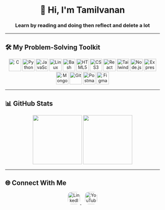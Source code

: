 <h1 align="center">👋 Hi, I'm Tamilvanan</h1>
<h3 align="center">Learn by reading and doing then reflect and delete a lot</h3>

---

## 🛠️ My Problem-Solving Toolkit

<p align="center">
  <!-- Languages -->
  <img src="https://cdn.jsdelivr.net/gh/devicons/devicon/icons/c/c-original.svg" height="40" alt="C" />
  <img src="https://cdn.jsdelivr.net/gh/devicons/devicon/icons/python/python-original.svg" height="40" alt="Python" />
  <img src="https://cdn.jsdelivr.net/gh/devicons/devicon/icons/javascript/javascript-original.svg" height="40" alt="JavaScript" />

  <!-- OS & Shell -->
  <img src="https://cdn.jsdelivr.net/gh/devicons/devicon/icons/linux/linux-original.svg" height="40" alt="Linux" />
  <img src="https://cdn.jsdelivr.net/gh/devicons/devicon/icons/bash/bash-original.svg" height="40" alt="Bash" />

  <!-- Frontend -->
  <img src="https://cdn.jsdelivr.net/gh/devicons/devicon/icons/html5/html5-original.svg" height="40" alt="HTML5" />
  <img src="https://cdn.jsdelivr.net/gh/devicons/devicon/icons/css3/css3-original.svg" height="40" alt="CSS3" />
  <img src="https://cdn.jsdelivr.net/gh/devicons/devicon/icons/react/react-original.svg" height="40" alt="React" />
  <img src="https://www.vectorlogo.zone/logos/tailwindcss/tailwindcss-icon.svg" height="40" alt="TailwindCSS" />

  <!-- Backend & Tools -->
  <img src="https://cdn.jsdelivr.net/gh/devicons/devicon/icons/nodejs/nodejs-original.svg" height="40" alt="Node.js" />
  <img src="https://cdn.jsdelivr.net/gh/devicons/devicon/icons/express/express-original.svg" height="40" alt="Express.js" />
  <img src="https://cdn.jsdelivr.net/gh/devicons/devicon/icons/mongodb/mongodb-original.svg" height="40" alt="MongoDB" />
  <img src="https://cdn.jsdelivr.net/gh/devicons/devicon/icons/git/git-original.svg" height="40" alt="Git" />
  <img src="https://www.vectorlogo.zone/logos/getpostman/getpostman-icon.svg" height="40" alt="Postman" />
  <img src="https://cdn.jsdelivr.net/gh/devicons/devicon/icons/figma/figma-original.svg" height="40" alt="Figma" />
</p>

---

## 📊 GitHub Stats

<p align="center">
  <img src="https://github-readme-stats.vercel.app/api?username=tamilvanansambasivam&show_icons=true&theme=tokyonight&hide_border=true" height="160" />
  <img src="https://github-readme-stats.vercel.app/api/top-langs/?username=tamilvanansambasivam&layout=compact&theme=tokyonight&hide_border=true" height="160" />
</p>



---

## 🌐 Connect With Me

<p align="center">
  <a href="https://linkedin.com/in/tamilvanansambasivam" target="_blank">
    <img src="https://cdn.jsdelivr.net/gh/devicons/devicon/icons/linkedin/linkedin-original.svg" alt="LinkedIn" height="40" style="border-radius: 12px;" />
  </a>
  &nbsp;&nbsp;
  <a href="https://www.youtube.com/@tmlvnn" target="_blank">
    <img src="https://cdn-icons-png.flaticon.com/512/1384/1384060.png" alt="YouTube" height="40" style="border-radius: 12px;" />
  </a>
</p>
